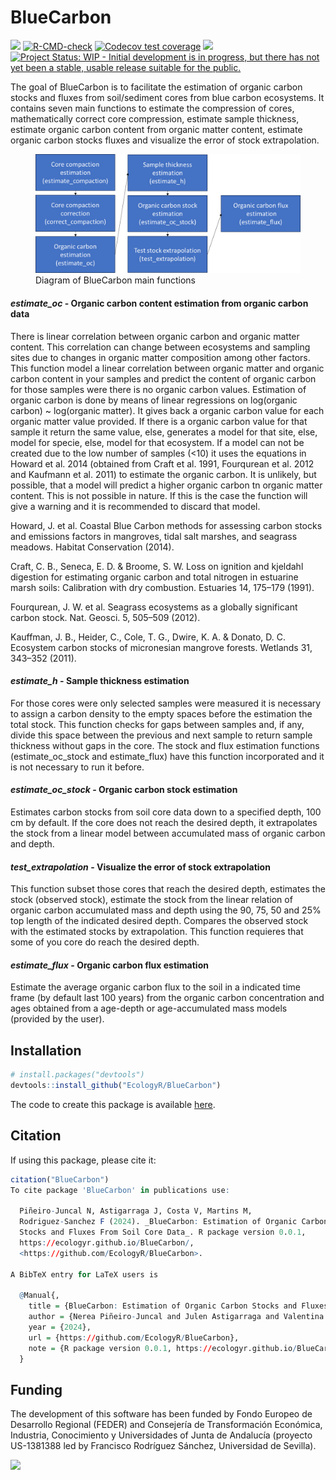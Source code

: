
<!-- README.md is generated from README.Rmd. Please edit that file -->

# BlueCarbon

<!-- badges: start -->

![](https://img.shields.io/github/r-package/v/EcologyR/BlueCarbon)
[![R-CMD-check](https://github.com/EcologyR/BlueCarbon/actions/workflows/R-CMD-check.yaml/badge.svg)](https://github.com/EcologyR/BlueCarbon/actions/workflows/R-CMD-check.yaml)
[![Codecov test
coverage](https://codecov.io/gh/EcologyR/BlueCarbon/graph/badge.svg)](https://app.codecov.io/gh/EcologyR/BlueCarbon)
[![](https://img.shields.io/badge/lifecycle-experimental-orange.svg)](https://lifecycle.r-lib.org/articles/stages.html#experimental)
[![Project Status: WIP - Initial development is in progress, but there
has not yet been a stable, usable release suitable for the
public.](https://www.repostatus.org/badges/latest/wip.svg)](https://www.repostatus.org/#wip)
<!-- badges: end -->

The goal of BlueCarbon is to facilitate the estimation of organic carbon
stocks and fluxes from soil/sediment cores from blue carbon ecosystems.
It contains seven main functions to estimate the compression of cores,
mathematically correct core compression, estimate sample thickness,
estimate organic carbon content from organic matter content, estimate
organic carbon stocks fluxes and visualize the error of stock
extrapolation.

<figure>
<img src="man/figures/esquemaBC.png"
alt="Diagram of BlueCarbon main functions" />
<figcaption aria-hidden="true">Diagram of BlueCarbon main
functions</figcaption>
</figure>

#### ***estimate_oc*** **- Organic carbon content estimation from organic carbon data**

There is linear correlation between organic carbon and organic matter
content. This correlation can change between ecosystems and sampling
sites due to changes in organic matter composition among other factors.
This function model a linear correlation between organic matter and
organic carbon content in your samples and predict the content of
organic carbon for those samples were there is no organic carbon values.
Estimation of organic carbon is done by means of linear regressions on
log(organic carbon) ~ log(organic matter). It gives back a organic
carbon value for each organic matter value provided. If there is a
organic carbon value for that sample it return the same value, else,
generates a model for that site, else, model for specie, else, model for
that ecosystem. If a model can not be created due to the low number of
samples (\<10) it uses the equations in Howard et al. 2014 (obtained
from Craft et al. 1991, Fourqurean et al. 2012 and Kaufmann et al. 2011)
to estimate the organic carbon. It is unlikely, but possible, that a
model will predict a higher organic carbon tn organic matter content.
This is not possible in nature. If this is the case the function will
give a warning and it is recommended to discard that model.

Howard, J. et al. Coastal Blue Carbon methods for assessing carbon
stocks and emissions factors in mangroves, tidal salt marshes, and
seagrass meadows. Habitat Conservation (2014).

Craft, C. B., Seneca, E. D. & Broome, S. W. Loss on ignition and
kjeldahl digestion for estimating organic carbon and total nitrogen in
estuarine marsh soils: Calibration with dry combustion. Estuaries 14,
175–179 (1991).

Fourqurean, J. W. et al. Seagrass ecosystems as a globally significant
carbon stock. Nat. Geosci. 5, 505–509 (2012).

Kauffman, J. B., Heider, C., Cole, T. G., Dwire, K. A. & Donato, D. C.
Ecosystem carbon stocks of micronesian mangrove forests. Wetlands 31,
343–352 (2011).

#### ***estimate_h*** **- Sample thickness estimation**

For those cores were only selected samples were measured it is necessary
to assign a carbon density to the empty spaces before the estimation the
total stock. This function checks for gaps between samples and, if any,
divide this space between the previous and next sample to return sample
thickness without gaps in the core. The stock and flux estimation
functions (estimate_oc_stock and estimate_flux) have this function
incorporated and it is not necessary to run it before.

#### ***estimate_oc_stock*** **- Organic carbon stock estimation**

Estimates carbon stocks from soil core data down to a specified depth,
100 cm by default. If the core does not reach the desired depth, it
extrapolates the stock from a linear model between accumulated mass of
organic carbon and depth.

#### ***test_extrapolation*** **- Visualize the error of stock extrapolation**

This function subset those cores that reach the desired depth, estimates
the stock (observed stock), estimate the stock from the linear relation
of organic carbon accumulated mass and depth using the 90, 75, 50 and
25% top length of the indicated desired depth. Compares the observed
stock with the estimated stocks by extrapolation. This function
requieres that some of you core do reach the desired depth.

#### ***estimate_flux*** **- Organic carbon flux estimation**

Estimate the average organic carbon flux to the soil in a indicated time
frame (by default last 100 years) from the organic carbon concentration
and ages obtained from a age-depth or age-accumulated mass models
(provided by the user).

## Installation

``` r
# install.packages("devtools")
devtools::install_github("EcologyR/BlueCarbon")
```

The code to create this package is available
[here](https://github.com/EcologyR/BlueCarbon).

## Citation

If using this package, please cite it:

``` r
citation("BlueCarbon")
To cite package 'BlueCarbon' in publications use:

  Piñeiro-Juncal N, Astigarraga J, Costa V, Martins M,
  Rodriguez-Sanchez F (2024). _BlueCarbon: Estimation of Organic Carbon
  Stocks and Fluxes From Soil Core Data_. R package version 0.0.1,
  https://ecologyr.github.io/BlueCarbon/,
  <https://github.com/EcologyR/BlueCarbon>.

A BibTeX entry for LaTeX users is

  @Manual{,
    title = {BlueCarbon: Estimation of Organic Carbon Stocks and Fluxes From Soil Core Data},
    author = {Nerea Piñeiro-Juncal and Julen Astigarraga and Valentina Costa and Marcio Martins and Francisco Rodriguez-Sanchez},
    year = {2024},
    url = {https://github.com/EcologyR/BlueCarbon},
    note = {R package version 0.0.1, https://ecologyr.github.io/BlueCarbon/},
  }
```

## Funding

The development of this software has been funded by Fondo Europeo de
Desarrollo Regional (FEDER) and Consejería de Transformación Económica,
Industria, Conocimiento y Universidades of Junta de Andalucía (proyecto
US-1381388 led by Francisco Rodríguez Sánchez, Universidad de Sevilla).

![](https://ecologyr.github.io/workshop/images/logos.png)
